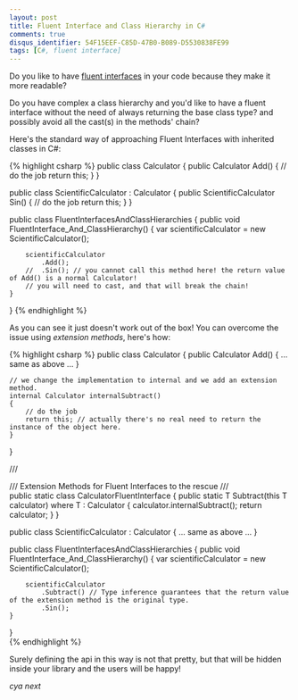 ```yaml
---
layout: post
title: Fluent Interface and Class Hierarchy in C#
comments: true
disqus_identifier: 54F15EEF-C85D-47B0-B089-D5530838FE99
tags: [C#, fluent interface]
---
```


Do you like to have [fluent interfaces](https://en.wikipedia.org/wiki/Fluent_interface) in your code because they make it more readable?

Do you have complex a class hierarchy and you'd like to have a fluent interface without the need of always returning the base class type? and possibly avoid all the cast(s) in the methods' chain?

Here's the standard way of approaching Fluent Interfaces with inherited classes in C#:

{% highlight csharp %}
public class Calculator
{
    public Calculator Add()
    {
        // do the job
        return this;
    }
}

public class ScientificCalculator : Calculator
{
    public ScientificCalculator Sin()
    {
        // do the job
        return this;
    }
}

public class FluentInterfacesAndClassHierarchies
{
    public void FluentInterface_And_ClassHierarchy()
    {
        var scientificCalculator = new ScientificCalculator();

        scientificCalculator
            .Add();
        //  .Sin(); // you cannot call this method here! the return value of Add() is a normal Calculator!
        // you will need to cast, and that will break the chain!
    }
}
{% endhighlight %}

As you can see it just doesn't work out of the box! You can overcome the issue using _extension methods_, here's how:

{% highlight csharp %}
public class Calculator
{
    public Calculator Add()
    { ... same as above ... }

    // we change the implementation to internal and we add an extension method.
    internal Calculator internalSubtract()
    {
        // do the job
        return this; // actually there's no real need to return the instance of the object here.
    }
}

/// <summary>
/// Extension Methods for Fluent Interfaces to the rescue
/// </summary>
public static class CalculatorFluentInterface
{
    public static T Subtract<T>(this T calculator) where T : Calculator
    {
        calculator.internalSubtract();
        return calculator;
    }
}

public class ScientificCalculator : Calculator
{ ... same as above ... }

public class FluentInterfacesAndClassHierarchies
{
    public void FluentInterface_And_ClassHierarchy()
    {
        var scientificCalculator = new ScientificCalculator();

        scientificCalculator
            .Subtract() // Type inference guarantees that the return value of the extension method is the original type.
            .Sin(); 
    }
}    
{% endhighlight %}

Surely defining the api in this way is not that pretty, but that will be hidden inside your library and the users will be happy!

_cya next_